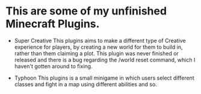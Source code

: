 # This are some of my unfinished Minecraft Plugins.

- Super Creative
This plugins aims to make a different type of Creative experience for players, by creating a new world for them to build in, rather than them claiming a plot. This plugin was never finished or released and there is a bug regarding the /world reset command, which I haven't gotten around to fixing.

- Typhoon 
This plugins is a small minigame in which users select different classes and fight in a map using different abilities and so.
